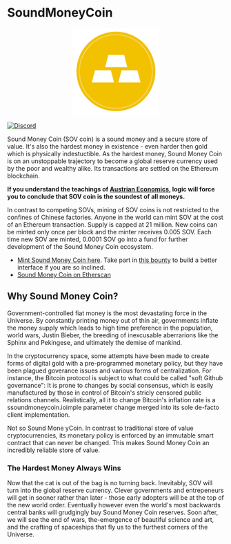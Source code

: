 # SoundMoneyCoin

<p align="center">
	<img src="/static/soundmoneycoin.png" height="200px"/>
</p>

[![Discord](https://img.shields.io/discord/551682963042074634.svg)](https://discord.gg/uqcYufH)

Sound Money Coin (SOV coin) is a sound money and a secure store of value. It's also the hardest money in existence - even harder then gold which is physically indestuctible. As the hardest money, Sound Money Coin is on an unstoppable trajectory to become a global reserve currency used by the poor and wealthy alike. Its transactions are settled on the Ethereum blockchain.

**If you understand the teachings of [Austrian Economics](https://mises.org/what-austrian-economics), logic will force you to conclude that SOV coin is the soundest of all moneys.**

In contrast to competing SOVs, mining of SOV coins is not restricted to the confines of Chinese factories. Anyone in the world can mint SOV at the cost of an Ethereum transaction. Supply is capped at 21 million. New coins can be minted only once per block and the minter receives 0.005 SOV. Each time new SOV are minted, 0.0001 SOV go into a fund for further development of the Sound Money Coin ecosystem.

- [Mint Sound Money Coin here](http://mint.soundmoneycoin.io). Take part in [this bounty](https://explorer.bounties.network/bounty/2520) to build a better interface if you are so inclined.
- [Sound Money Coin on Etherscan](https://etherscan.io/token/0x010589b7c33034b802f7dba2c88cc9cec0f46673)

## Why Sound Money Coin?

Government-controlled fiat money is the most devastating force in the Universe. By constantly printing money out of thin air, governments inflate the money supply which leads to high time preference in the population, world wars, Justin Bieber, the breeding of inexcusable aberrarions like the Sphinx and Pekingese, and ultimately the demise of mankind.

In the cryptocurrency space, some attempts have been made to create forms of digital gold with a pre-programmed monetary policy, but they have been plagued goverance issues and various forms of centralization. For instance, the Bitcoin protocol is subject to what could be called "soft Github governance": It is prone to changes by social consensus, which is easily manufactured by those in control of Bitcoin's stricly censored public relations channels. Realistically, all it to change Bitcoin's inflation rate is a ssoundmoneycoin.ioimple parameter change merged into its sole de-facto client implementation.

Not so Sound Mone yCoin. In contrast to traditional store of value cryptocurrencies, its monetary policy is enforced by an immutable smart contract that can never be changed. This makes Sound Money Coin an incredibly reliable store of value.

### The Hardest Money Always Wins

Now that the cat is out of the bag is no turning back. Inevitably, SOV will turn into the global reserve currency. Clever governments and entrepeneurs will get in sooner rather than later - those early adopters will be at the top of the new world order. Eventually however even the world's most backwards central banks will grudgingly buy Sound Money Coin reserves. Soon after, we will see the end of wars, the-emergence of beautiful science and art, and the crafting of spaceships that fly us to the furthest corners of the Universe.
